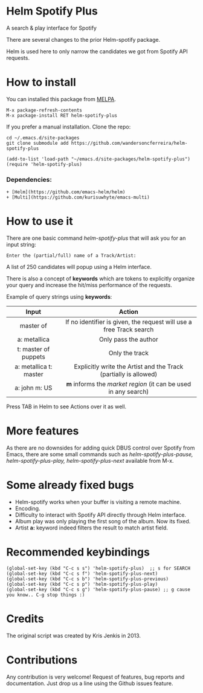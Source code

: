 # Helm Spotify Plus
A search & play interface for Spotify

There are several changes to the prior Helm-spotify package.

Helm is used here to only narrow the candidates we got from Spotify API requests.


# How to install
You can installed this package from [MELPA](https://melpa.org).

``` emacs-lisp
M-x package-refresh-contents
M-x package-install RET helm-spotify-plus
```

If you prefer a manual installation.
Clone the repo:

```emacs-lisp
cd ~/.emacs.d/site-packages
git clone submodule add https://github.com/wandersoncferreira/helm-spotify-plus
```
``` emacs-lisp
(add-to-list 'load-path "~/emacs.d/site-packages/helm-spotify-plus")
(require 'helm-spotify-plus)
```
### Dependencies:
    + [Helm](https://github.com/emacs-helm/helm)
    + [Multi](https://github.com/kurisuwhyte/emacs-multi)

# How to use it

There are one basic command *helm-spotify-plus* that will ask you for an input string:

```shell
Enter the (partial/full) name of a Track/Artist:
```

A list of 250 candidates will popup using a Helm interface.


There is also a concept of **keywords** which are tokens to explicitly organize your query and increase the hit/miss
performance of the requests.


Example of query strings using **keywords**:

| Input                  | Action                                                              |
|:----------------------:|:-------------------------------------------------------------------:|
| master of              | If no identifier is given, the request will use a free Track search |
| a: metallica           | Only pass the author                                                |
| t: master of puppets   | Only the track                                                      |
| a: metallica t: master | Explicitly write the Artist and the Track (partially is allowed)    |
| a: john m: US          | **m** informs the *market region* (it can be used in any search)    |

Press TAB in Helm to see Actions over it as well.

# More features

As there are no downsides for adding quick DBUS control over Spotify from Emacs, there are some small commands such as
*helm-spotify-plus-pause, helm-spotify-plus-play, helm-spotify-plus-next* available from M-x.

# Some already fixed bugs

+ Helm-spotify works when your buffer is visiting a remote machine.
+ Encoding.
+ Difficulty to interact with Spotify API directly through Helm interface.
+ Album play was only playing the first song of the album. Now its fixed.
+ Artist **a:** keyword indeed filters the result to match artist field.

# Recommended keybindings
```emacs-lisp
(global-set-key (kbd "C-c s s") 'helm-spotify-plus)  ;; s for SEARCH
(global-set-key (kbd "C-c s f") 'helm-spotify-plus-next)
(global-set-key (kbd "C-c s b") 'helm-spotify-plus-previous)
(global-set-key (kbd "C-c s p") 'helm-spotify-plus-play) 
(global-set-key (kbd "C-c s g") 'helm-spotify-plus-pause) ;; g cause you know.. C-g stop things :)
```

# Credits

The original script was created by Kris Jenkis in 2013.


# Contributions

Any contribution is very welcome! Request of features, bug reports and documentation. Just drop us a line using the
Github issues feature.
